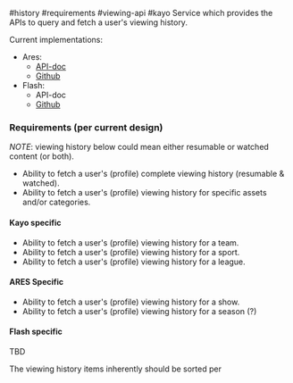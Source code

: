 #history #requirements #viewing-api #kayo
Service which provides the APIs to query and fetch a user's viewing history.

Current implementations:
- Ares:
	- [API-doc](https://ares-viewing-api.content.platform-lb.streamotion-platform-prod.com.au/api-doc/index.html)
	- [Github](https://github.com/fsa-streamotion/streamotion-platform-ares-viewing-api)
- Flash:
	- API-doc
	- [Github](https://github.com/fsa-streamotion/streamotion-platform-flash-viewing-api)


### Requirements (per current design)
_NOTE_: viewing history below could mean either resumable or watched content (or both).
- Ability to fetch a user's (profile) complete viewing history (resumable & watched).
- Ability to fetch a user's (profile) viewing history for specific assets and/or categories.

#### Kayo specific
- Ability to fetch a user's (profile) viewing history for a team.
- Ability to fetch a user's (profile) viewing history for a sport.
- Ability to fetch a user's (profile) viewing history for a league.

#### ARES Specific
- Ability to fetch a user's (profile) viewing history for a show.
- Ability to fetch a user's (profile) viewing history for a season (?)

#### Flash specific
TBD


The viewing history items inherently should be sorted per 
